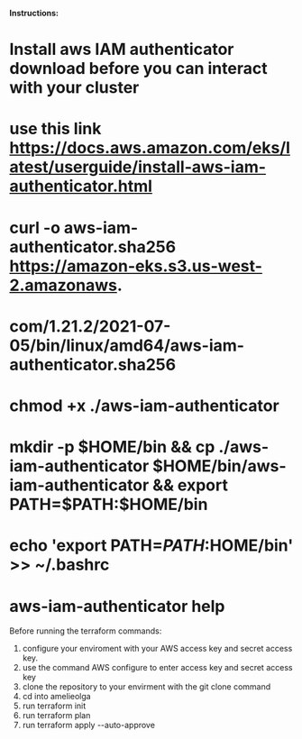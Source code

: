 **Instructions:**
# Install aws IAM authenticator download before you can interact with your cluster
# use this link https://docs.aws.amazon.com/eks/latest/userguide/install-aws-iam-authenticator.html
# curl -o aws-iam-authenticator.sha256 https://amazon-eks.s3.us-west-2.amazonaws.
# com/1.21.2/2021-07-05/bin/linux/amd64/aws-iam-authenticator.sha256
# chmod +x ./aws-iam-authenticator
# mkdir -p $HOME/bin && cp ./aws-iam-authenticator $HOME/bin/aws-iam-authenticator && export PATH=$PATH:$HOME/bin
# echo 'export PATH=$PATH:$HOME/bin' >> ~/.bashrc
# aws-iam-authenticator help



Before running the terraform commands:

1) configure your enviroment with your AWS access key and secret access key. 
2) use the command AWS configure to enter access key and secret access key
3) clone the repository to your envirment with the git clone command
4) cd into amelieolga
5) run terraform init
6) run terraform plan
7) run terraform apply --auto-approve


